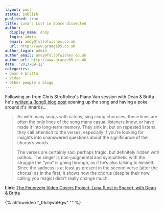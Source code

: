 ```yaml
---
layout: post
status: publish
published: true
title: Luna's Lost in Space dissected
author:
  display_name: Andy
  login: admin
  email: andy@fullofwishes.co.uk
  url: http://www.grange85.co.uk
author_login: admin
author_email: andy@fullofwishes.co.uk
author_url: http://www.grange85.co.uk
date: '2013-09-12'
categories:
- dean & britta
- video
- other people's blogs
---
```

<p>Following on from Chris Stroffolino's Piano Van session with Dean & Britta he's <a href="http://chrisstroffolino.blogspot.co.uk/2013/09/the-feuerzeig-video-covers-project-luna.html">wriiten a (long!) blog post</a> opening up the song and having a poke around it's innards...</p>
<blockquote><p> As with many songs with catchy, sing along choruses, these lines are often the only lines of the song many casual listeners know, or have made it into long-term memory. They sink in, but on repeated listens, they call attention to the verses, especially if you’re looking for insights into unanswered questions about the significance of the chorus’s words.</p>
<p>The verses are certainly sad; perhaps tragic, but definitely ridden with pathos. The singer is non-judgmental and sympathetic with the struggle the “you” is going through, as if he’s also talking to himself. Since the sadness is at least as present in the second verse (after the chorus) as in the first, it shows how the chorus (despite their now calling you magic) didn’t really change much.</p></blockquote>
<p><strong>Link</strong>: <a href="http://chrisstroffolino.blogspot.co.uk/2013/09/the-feuerzeig-video-covers-project-luna.html">The Feuerzeig Video Covers Project: Luna (Lost in Space), with Dean & Britta</a></p>
{% ahfowvideo "_0tchjwbHgw" "" %}
